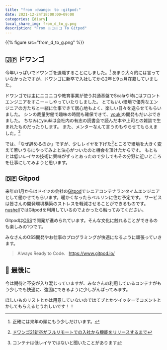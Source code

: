 ```yaml
---
title: "from :dwango: to :gitpod:"
date: 2021-12-24T18:00:00+09:00
categories: [diary]
local_share_img: from_d_to_g.png
description: "From ニコニコ To Gitpod"
---
```


{{% figure src="from_d_to_g.png" %}}

## 🇯🇵 ドワンゴ

今年いっぱいでドワンゴを退職することにしました。[^1]
あまり大々的には言っていなかったですが、ドワンゴに新卒で入社してから2年と9ヵ月在籍していました。

ドワンゴでは主にニコニコや教育事業が使う共通基盤でScalaや時にはフロントエンジニアをすこー－しやっていたりしました。
とてもいい環境で優秀なエンジニアの方たちと一緒に仕事できて居心地もよく、楽しい日々を送らせてもらいました。
シンの裁量労働で趣味の時間も確保できて、[youki](https://github.com/containers/youki)の開発もだいぶできました。
ちなみにyoukiは会社内の有志の読書会で読んだ本や上司との雑談で生まれたものだったりします。
また、メンターなんて言うのもやらせてもらえました。[^2]

では、「なぜ辞めるのか」ですが、少しレイヤを下げた[^3]ところで環境を大きく変えて若いうちにやってみよと決心がついたのと機会を頂けたからです。
もともとは低いレイヤの技術に興味がずっとあったので少しでもその分野に近いところを仕事にしてみようと思います。

## 🇩🇪 Gitpod

来年の1月からはドイツの会社の[Gitpod](https://www.gitpod.io/)でシニアコンテナランタイムエンジニアとして働かせてもらいます。暖かくなったらベルリンに住む予定です。
サービスは皆さんの開発環境構築のストレスを軽減させることができるものです。
[nushell](https://github.com/nushell/nushell#learning-more)ではGitpodを利用しているのでよかったら触ってみてください。

Gitpodは[OSS](https://github.com/gitpod-io/gitpod)で開発が進められています。そんな文化に触れることができるのも楽しみの1つです。

みなさんのOSS開発やお仕事のプログラミングが快適になるように頑張っていきます。  
> Always Ready to Code.&nbsp;&nbsp; https://www.gitpod.io/

## 💬 最後に

今は期待と不安が入り混じっていますが、みなさんの利用しているコンテナがもう少しでも快適に、強固にできるように少しがんばってみます。

ほしいものリストとかは用意していないのではてブとかツイッターでコメントとかしてもらえるとうれしいです！！

[^1]: 正確には来年の頭にもう少しだけいます。
[^2]: [ドワンゴ21新卒がフルリモートでの入社から機能をリリースするまで](https://dwango.github.io/articles/hikamayo_rookie/)
[^3]: コンテナは低レイヤではないと聞いたことがあります
